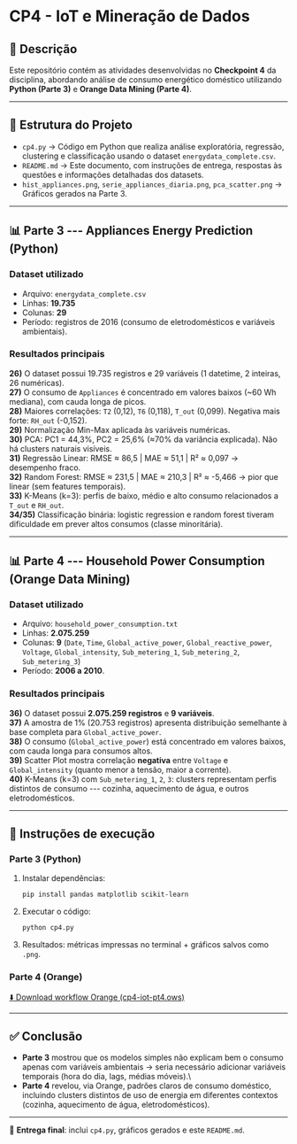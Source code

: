 # CP4 - IoT e Mineração de Dados

## 📌 Descrição

Este repositório contém as atividades desenvolvidas no **Checkpoint 4**
da disciplina, abordando análise de consumo energético doméstico
utilizando **Python (Parte 3)** e **Orange Data Mining (Parte 4)**.

------------------------------------------------------------------------

## 📂 Estrutura do Projeto

-   `cp4.py` → Código em Python que realiza análise exploratória,
    regressão, clustering e classificação usando o dataset
    `energydata_complete.csv`.
-   `README.md` → Este documento, com instruções de entrega, respostas
    às questões e informações detalhadas dos datasets.
-   `hist_appliances.png`, `serie_appliances_diaria.png`,
    `pca_scatter.png` → Gráficos gerados na Parte 3.

------------------------------------------------------------------------

## 📊 Parte 3 --- Appliances Energy Prediction (Python)

### Dataset utilizado

-   Arquivo: `energydata_complete.csv`
-   Linhas: **19.735**
-   Colunas: **29**
-   Período: registros de 2016 (consumo de eletrodomésticos e variáveis
    ambientais).

### Resultados principais

**26)** O dataset possui 19.735 registros e 29 variáveis (1 datetime, 2
inteiras, 26 numéricas).\
**27)** O consumo de `Appliances` é concentrado em valores baixos (\~60
Wh mediana), com cauda longa de picos.\
**28)** Maiores correlações: `T2` (0,12), `T6` (0,118), `T_out` (0,099).
Negativa mais forte: `RH_out` (-0,152).\
**29)** Normalização Min-Max aplicada às variáveis numéricas.\
**30)** PCA: PC1 = 44,3%, PC2 = 25,6% (≈70% da variância explicada). Não
há clusters naturais visíveis.\
**31)** Regressão Linear: RMSE ≈ 86,5 \| MAE ≈ 51,1 \| R² ≈ 0,097 →
desempenho fraco.\
**32)** Random Forest: RMSE ≈ 231,5 \| MAE ≈ 210,3 \| R² ≈ -5,466 → pior
que linear (sem features temporais).\
**33)** K-Means (k=3): perfis de baixo, médio e alto consumo
relacionados a `T_out` e `RH_out`.\
**34/35)** Classificação binária: logistic regression e random forest
tiveram dificuldade em prever altos consumos (classe minoritária).

------------------------------------------------------------------------

## 📊 Parte 4 --- Household Power Consumption (Orange Data Mining)

### Dataset utilizado

-   Arquivo: `household_power_consumption.txt`
-   Linhas: **2.075.259**
-   Colunas: **9** (`Date`, `Time`, `Global_active_power`,
    `Global_reactive_power`, `Voltage`, `Global_intensity`,
    `Sub_metering_1`, `Sub_metering_2`, `Sub_metering_3`)
-   Período: **2006 a 2010**.

### Resultados principais

**36)** O dataset possui **2.075.259 registros** e **9 variáveis**.\
**37)** A amostra de 1% (20.753 registros) apresenta distribuição
semelhante à base completa para `Global_active_power`.\
**38)** O consumo (`Global_active_power`) está concentrado em valores
baixos, com cauda longa para consumos altos.\
**39)** Scatter Plot mostra correlação **negativa** entre `Voltage` e
`Global_intensity` (quanto menor a tensão, maior a corrente).\
**40)** K-Means (k=3) com `Sub_metering_1`, `2`, `3`: clusters
representam perfis distintos de consumo --- cozinha, aquecimento de
água, e outros eletrodomésticos.

------------------------------------------------------------------------

## 🚀 Instruções de execução

### Parte 3 (Python)

1.  Instalar dependências:

    ``` bash
    pip install pandas matplotlib scikit-learn
    ```

2.  Executar o código:

    ``` bash
    python cp4.py
    ```

3.  Resultados: métricas impressas no terminal + gráficos salvos como
    `.png`.

### Parte 4 (Orange)

[⬇️ Download workflow Orange (cp4-iot-pt4.ows)](https://github.com/raphatatto/cp4-iot/raw/main/cp4-iot-pt4.ows)

------------------------------------------------------------------------

## ✅ Conclusão

-   **Parte 3** mostrou que os modelos simples não explicam bem o
    consumo apenas com variáveis ambientais → seria necessário adicionar
    variáveis temporais (hora do dia, lags, médias móveis).\
-   **Parte 4** revelou, via Orange, padrões claros de consumo
    doméstico, incluindo clusters distintos de uso de energia em
    diferentes contextos (cozinha, aquecimento de água,
    eletrodomésticos).

------------------------------------------------------------------------

📅 **Entrega final**: inclui `cp4.py`, gráficos gerados e este
`README.md`.
